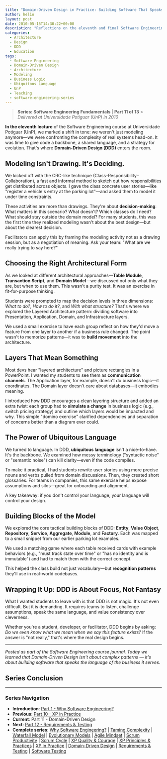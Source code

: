 ```yaml
---
title: "Domain-Driven Design in Practice: Building Software That Speaks Business"
author: helio
layout: post
date: 2010-05-15T14:30:22+00:00
description: "Reflections on the eleventh and final Software Engineering lecture, exploring Domain-Driven Design principles and their practical application in real-world software development."
categories:
  - Architecture
  - Design
  - DDD
  - Education
tags:
  - Software Engineering
  - Domain-Driven Design
  - Architecture
  - Modeling
  - Business Logic
  - Ubiquitous Language
  - UnP
  - Teaching
  - software-engineering-series
---
```


> **Series: Software Engineering Fundamentals** | **Part 11 of 13** > _Delivered at Universidade Potiguar (UnP) in 2010_

**In the eleventh lecture** of the Software Engineering course at Universidade Potiguar (UnP), we marked a shift in tone: we weren't just modeling anymore—we were confronting the complexity of real systems head-on. It was time to give code a backbone, a shared language, and a strategy for evolution. That's where **Domain-Driven Design (DDD)** enters the room.

## Modeling Isn't Drawing. It's Deciding.

We kicked off with the CRC-like technique (Class–Responsibility–Collaboration), a fast and informal method to sketch out how responsibilities get distributed across objects. I gave the class concrete user stories—like "register a vehicle's entry at the parking lot"—and asked them to model it under time constraints.

These activities are more than drawings. They're about **decision-making**: What matters in this scenario? What doesn't? Which classes do I need? What should stay outside the domain model? For many students, this was the first time they realized modeling wasn't about the best design—but about the clearest decision.

Facilitators can apply this by framing the modeling activity not as a drawing session, but as a negotiation of meaning. Ask your team: "What are we really trying to say here?"

## Choosing the Right Architectural Form

As we looked at different architectural approaches—**Table Module**, **Transaction Script**, and **Domain Model**—we discussed not only what they are, but when to use them. This wasn't a purity test. It was an exercise in fit-for-purpose thinking.

Students were prompted to map the decision levels in three dimensions: _What to do?_, _How to do it?_, and _With what structure?_ That's where we explored the Layered Architecture pattern: dividing software into Presentation, Application, Domain, and Infrastructure layers.

We used a small exercise to have each group reflect on how they'd move a feature from one layer to another if a business rule changed. The point wasn't to memorize patterns—it was to **build movement** into the architecture.

## Layers That Mean Something

Most devs hear "layered architecture" and picture rectangles in a PowerPoint. I wanted my students to see them as **communication channels**. The Application layer, for example, doesn't do business logic—it coordinates. The Domain layer doesn't care about databases—it embodies meaning.

I introduced how DDD encourages a clean layering structure and added an extra twist: each group had to **simulate a change** in business logic (e.g., switch pricing strategy) and outline which layers would be impacted and why. This simple "domino exercise" clarified dependencies and separation of concerns better than a diagram ever could.

## The Power of Ubiquitous Language

We turned to language. In DDD, **ubiquitous language** isn't a nice-to-have. It's the backbone. We examined how messy terminology ("syntactic noise" or "semantic noise") can kill clarity—even if the code compiles.

To make it practical, I had students rewrite user stories using more precise nouns and verbs pulled from domain discussions. Then, they created short glossaries. For teams in companies, this same exercise helps expose assumptions and silos—great for onboarding and alignment.

A key takeaway: if you don't control your language, your language will control your design.

## Building Blocks of the Model

We explored the core tactical building blocks of DDD: **Entity**, **Value Object**, **Repository**, **Service**, **Aggregate**, **Module**, and **Factory**. Each was mapped to a small snippet from our earlier parking lot examples.

We used a matching game where each table received cards with example behaviors (e.g., "must track state over time" or "has no identity and is immutable") and had to match them with the correct concept.

This helped the class build not just vocabulary—but **recognition patterns** they'll use in real-world codebases.

## Wrapping It Up: DDD is About Focus, Not Fantasy

What I wanted students to leave with is that DDD is not magic. It's not even difficult. But it is demanding. It requires teams to listen, challenge assumptions, speak the same language, and value consistency over cleverness.

Whether you're a student, developer, or facilitator, DDD begins by asking: _Do we even know what we mean when we say this feature exists?_ If the answer is "not really," that's where the real design begins.

---

_Posted as part of the Software Engineering course journal. Today we learned that Domain-Driven Design isn't about complex patterns — it's about building software that speaks the language of the business it serves._

## Series Conclusion

---

### **Series Navigation**

- **Introduction**: [Part 1 - Why Software Engineering?](../2010-02-24-software-engineering-purpose/)
- **Previous**: [Part 10 - XP in Practice](../2010-05-08-applying-xp-strategies/)
- **Current**: Part 11 - Domain-Driven Design
- **Next**: [Part 12 - Requirements & Testing](../2010-05-22-requirements-validation-tests/)
- **Complete series**: [Why Software Engineering?](../2010-02-24-software-engineering-purpose/) | [Taming Complexity](../2010-03-02-complexity-process/) | [Waterfall Model](../2010-03-10-waterfall-model/) | [Evolutionary Models](../2010-03-18-evolutionary-models/) | [Agile Mindset](../2010-03-26-agile-mindset/) | [Scrum Productivity](../2010-04-03-scrum-productivity/) | [Scrum Cycle](../2010-04-11-scrum-cycle/) | [XP Quality & Courage](../2010-04-19-xp-quality-courage/) | [XP Principles & Practices](../2010-05-01-xp-principles-practices/) | [XP in Practice](../2010-05-08-applying-xp-strategies/) | [Domain-Driven Design](../2010-05-15-domain-driven-design/) | [Requirements & Testing](../2010-05-22-requirements-validation-tests/) | [Software Testing](../2010-05-29-software-testing/)
